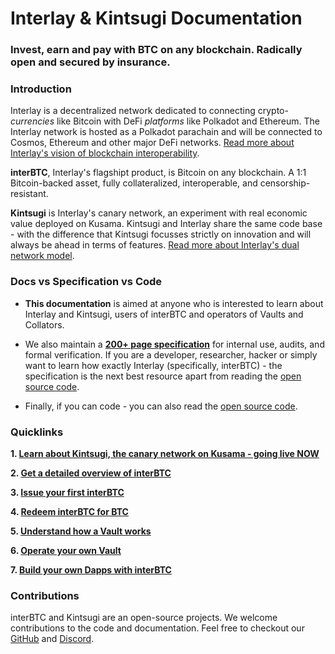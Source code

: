 # Interlay & Kintsugi Documentation
### Invest, earn and pay with BTC on any blockchain. Radically open and secured by insurance.


### Introduction

Interlay is a decentralized network dedicated to connecting crypto-*currencies* like Bitcoin with DeFi *platforms* like Polkadot and Ethereum. The Interlay network is hosted as a Polkadot parachain and will be connected to Cosmos, Ethereum and other major DeFi networks.
[Read more about Interlay's vision of blockchain interoperability](https://medium.com/interlay/the-future-of-bridging-assets-837998115f6b).

**interBTC**, Interlay's flagshipt product, is Bitcoin on any blockchain. A 1:1 Bitcoin-backed asset, fully collateralized, interoperable, and censorship-resistant. 

**Kintsugi** is Interlay's canary network, an experiment with real economic value deployed on Kusama. Kintsugi and Interlay share the same code base - with the difference that Kintsugi focusses strictly on innovation and will always be ahead in terms of features. [Read more about Interlay's dual network model](https://medium.com/interlay/the-interlay-parachain-is-coming-to-polkadot-552a57ff8d1b).


### Docs vs Specification vs Code

 - **This documentation** is aimed at anyone who is interested to learn about Interlay and Kintsugi, users of interBTC and operators of Vaults and Collators. 

 - We also maintain a **[200+ page specification](https://spec.interlay.io/index.html)** for internal use, audits, and formal verification. If you are a developer, researcher, hacker or simply want to learn how exactly Interlay (specifically, interBTC) - the specification is the next best resource apart from reading the [open source code](https://github.com/interlay).

 - Finally, if you can code - you can also read the [open source code](https://github.com/interlay).

### Quicklinks

**1.  [Learn about Kintsugi, the canary network on Kusama - going live NOW](kintsugi/overview.md)**

**2.  [Get a detailed overview of interBTC](start/overview.md)**

**3.  [Issue your first interBTC](start/issue.md)**

**4.  [Redeem interBTC for BTC](start/redeem.md)**

**5.  [Understand how a Vault works](vault/overview.md)**

**6.  [Operate your own Vault](vault/guide.md)**

**7.  [Build your own Dapps with interBTC](developers/integration.md)**

### Contributions

interBTC and Kintsugi are an open-source projects. We welcome contributions to the code and documentation. Feel free to checkout our [GitHub](https://github.com/interlay) and [Discord](https://discord.gg/KgCYK3MKSf).

